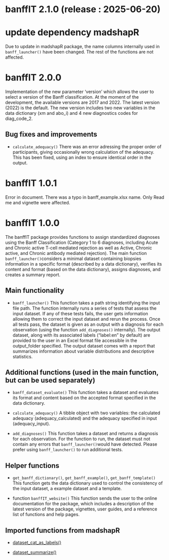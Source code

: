
# banffIT 2.1.0 (release : 2025-06-20)

# update dependency madshapR

Due to update in madshapR package, the name columns internally used in
`banff_launcher()` have been changed. The rest of the functions are not
affected.

# banffIT 2.0.0

Implementation of the new parameter ‘version’ which allows the user to
select a version of the Banff classification. At the moment of the
development, the available versions are 2017 and 2022. The latest
version (2022) is the default. The new version includes two new
variables in the data dictionary (xm and abo_i) and 4 new diagnostics
codes for diag_code_2.

## Bug fixes and improvements

- `calculate_adequacy()` There was an error adressing the proper order
  of participants, giving occasionally wrong calculation of the
  adequacy. This has been fixed, using an index to ensure identical
  order in the output.

# banffIT 1.0.1

Error in document. There was a typo in banff_example.xlsx name. Only
Read me and vignette were affected.

# banffIT 1.0.0

The banffIT package provides functions to assign standardized diagnoses
using the Banff Classification (Category 1 to 6 diagnoses, including
Acute and Chronic active T-cell mediated rejection as well as Active,
Chronic active, and Chronic antibody mediated rejection). The main
function `banff_launcher()`considers a minimal dataset containing
biopsies information in a specific format (described by a data
dictionary), verifies its content and format (based on the data
dictionary), assigns diagnoses, and creates a summary report.

## Main functionality

- `banff_launcher()` This function takes a path string identifying the
  input file path. The function internally runs a series of tests that
  assess the input dataset. If any of these tests fails, the user gets
  information allowing them to correct the input dataset and rerun the
  process. Once all tests pass, the dataset is given as an output with a
  diagnosis for each observation (using the function `add_diagnoses()`
  internally). The output dataset, along with its associated labels
  (“label:en” by default) are provided to the user in an Excel format
  file accessible in the output_folder specified. The output dataset
  comes with a report that summarizes information about variable
  distributions and descriptive statistics.

## Additional functions (used in the main function, but can be used separately)

- `banff_dataset_evaluate()` This function takes a dataset and evaluates
  its format and content based on the accepted format specified in the
  data dictionary.

- `calculate_adequacy()` A tibble object with two variables: the
  calculated adequacy (adequacy_calculated) and the adequacy specified
  in input (adequacy_input).

- `add_diagnoses()` This function takes a dataset and returns a
  diagnosis for each observation. For the function to run, the dataset
  must not contain any errors that `banff_launcher()`would have
  detected. Please prefer using `banff_launcher()` to run additional
  tests.

## Helper functions

- `get_banff_dictionary()`, `get_banff_example()`,
  `get_banff_template()` This function gets the data dictionary used to
  control the consistency of the input dataset, a example dataset and a
  template.

- function `banffIT_website()` This function sends the user to the
  online documentation for the package, which includes a description of
  the latest version of the package, vignettes, user guides, and a
  reference list of functions and help pages.

## Imported functions from madshapR

- [dataset_cat_as_labels()](https://maelstrom-research.github.io/madshapR-documentation/reference/dataset_cat_as_labels.html)

- [dataset_summarize()](https://maelstrom-research.github.io/madshapR-documentation/reference/dataset_summarize.html)
